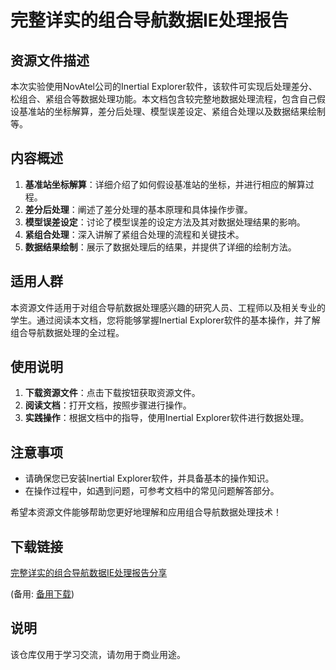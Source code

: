 # 完整详实的组合导航数据IE处理报告

## 资源文件描述

本次实验使用NovAtel公司的Inertial Explorer软件，该软件可实现后处理差分、松组合、紧组合等数据处理功能。本文档包含较完整地数据处理流程，包含自己假设基准站的坐标解算，差分后处理、模型误差设定、紧组合处理以及数据结果绘制等。

## 内容概述

1. **基准站坐标解算**：详细介绍了如何假设基准站的坐标，并进行相应的解算过程。
2. **差分后处理**：阐述了差分处理的基本原理和具体操作步骤。
3. **模型误差设定**：讨论了模型误差的设定方法及其对数据处理结果的影响。
4. **紧组合处理**：深入讲解了紧组合处理的流程和关键技术。
5. **数据结果绘制**：展示了数据处理后的结果，并提供了详细的绘制方法。

## 适用人群

本资源文件适用于对组合导航数据处理感兴趣的研究人员、工程师以及相关专业的学生。通过阅读本文档，您将能够掌握Inertial Explorer软件的基本操作，并了解组合导航数据处理的全过程。

## 使用说明

1. **下载资源文件**：点击下载按钮获取资源文件。
2. **阅读文档**：打开文档，按照步骤进行操作。
3. **实践操作**：根据文档中的指导，使用Inertial Explorer软件进行数据处理。

## 注意事项

- 请确保您已安装Inertial Explorer软件，并具备基本的操作知识。
- 在操作过程中，如遇到问题，可参考文档中的常见问题解答部分。

希望本资源文件能够帮助您更好地理解和应用组合导航数据处理技术！

## 下载链接
[完整详实的组合导航数据IE处理报告分享](https://pan.quark.cn/s/bde199fb7926) 

(备用: [备用下载](https://pan.baidu.com/s/1YLTfe__LkwWsmCt7GmM0Zg?pwd=1234))

## 说明

该仓库仅用于学习交流，请勿用于商业用途。
